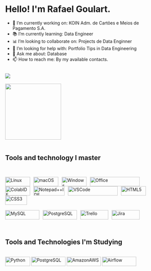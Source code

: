# Hello! I'm Rafael Goulart.

 - 💼 I’m currently working on: KOIN Adm. de Cartões e Meios de Pagamento S.A.
 - 📚 I’m currently learning: Data Engineer
 - 📊 I’m looking to collaborate on: Projects de Data Enginner
 - 🤔 I’m looking for help with: Portfolio Tips in Data Engineering
 - 💬 Ask me about: Database
 - 📫 How to reach me: By my available contacts.

</br>

<div>
    <a href="https://www.linkedin.com/in/rafael-goulart-558569168/" targe="_blank"><img src="https://img.shields.io/badge/LinkedIn-0077B5?style=for-the-badge&logo=linkedin&logoColor=white" target="_blank"></a>
</div>

</br>

<div>
    <img height="180cm" src="https://github-readme-stats.vercel.app/api?username=rafaelgoulartrgs&show_icons=true&theme=merko"/>

</div>

</br>

## Tools and technology I master

<div style="display: inline_bloco"><br/>
     <p><img align="Center" alt="Linux" height="30" width="80" src="https://img.shields.io/badge/Linux-FCC624?style=for-the-badge&logo=linux&logoColor=black"/>&ensp;
    <img align="Center" alt="macOS" height="30" width="80" src="https://img.shields.io/badge/mac%20os-000000?style=for-the-badge&logo=apple&logoColor=white"/>&ensp;
    <img align="Center" alt="Windows" height="30" width="80" src="https://img.shields.io/badge/Windows-0078D6?style=for-the-badge&logo=windows&logoColor=white"/>&ensp;
    <img align="Center" alt="Office" height="30" width="160" src="https://img.shields.io/badge/Microsoft_Office-D83B01?style=for-the-badge&logo=microsoft-office&logoColor=white"/>&ensp;
    <img align="Center" alt="ColabIDE" height="30" width="80" src="https://img.shields.io/badge/Colab-F9AB00?style=for-the-badge&logo=googlecolab&color=525252"/>&ensp;
    <img align="Center" alt="Notepad++IDE" height="30" width="100" src="https://img.shields.io/badge/Notepad++-90E59A.svg?style=for-the-badge&logo=notepad%2B%2B&logoColor=black"/>&ensp;
    <img align="Center" alt="VSCode" height="30" width="160" src="https://img.shields.io/badge/Visual_Studio_Code-0078D4?style=for-the-badge&logo=visual%20studio%20code&logoColor=white"/>&ensp;
    <img align="Center" alt="HTML5" height="30" width="80" src="https://img.shields.io/badge/HTML5-E34F26?style=for-the-badge&logo=html5&logoColor=white"/>&ensp;
    <img align="Center" alt="CSS3" height="30" width="70" src="https://img.shields.io/badge/CSS3-1572B6?style=for-the-badge&logo=css3&logoColor=white"/>&ensp;
 </br></br>
    <img align="Center" alt="MySQL" height="30" width="110" src="https://img.shields.io/badge/MySQL-00000F?style=for-the-badge&logo=mysql&logoColor=white"/>&ensp;
    <img align="Center" alt="PostgreSQL" height="30" width="110" src="https://img.shields.io/badge/PostgreSQL-316192?style=for-the-badge&logo=postgresql&logoColor=white"/>&ensp;
    <img align="Center" alt="Trello" height="30" width="90" src="https://img.shields.io/badge/Trello-0052CC?style=for-the-badge&logo=trello&logoColor=white"/>&ensp;
    <img align="Center" alt="Jira" height="30" width="90" src="https://img.shields.io/badge/Jira-0052CC?style=for-the-badge&logo=Jira&logoColor=white"/>&ensp;</p>
</div>

</br>

## Tools and Technologies I'm Studying

<div style="display: inline_bloco"><br/>
    <img align="Center" alt="Python" height="30" width="80" src="https://img.shields.io/badge/Python-3776AB?style=for-the-badge&logo=python&logoColor=white"/>
    <img align="Center" alt="PostgreSQL" height="30" width="110" src="https://img.shields.io/badge/PostgreSQL-316192?style=for-the-badge&logo=postgresql&logoColor=white"/>
    <img align="Center" alt="AmazonAWS" height="30" width="110" src="https://img.shields.io/badge/Amazon_AWS-FF9900?style=for-the-badge&logo=amazonaws&logoColor=white"/>
    <img align="Center" alt="Airflow" height="30" width="110" src="https://img.shields.io/badge/Airflow-017CEE?style=for-the-badge&logo=Apache%20Airflow&logoColor=white"/>
</div>

